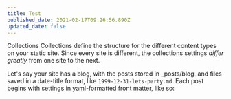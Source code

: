 ```yaml
---
title: Test
published_date: 2021-02-17T09:26:56.890Z
updated_date: false
---
```

Collections
Collections define the structure for the different content types on your static site. Since every site is different, the collections settings *differ greatly* from one site to the next.

Let's say your site has a blog, with the posts stored in _posts/blog, and files saved in a date-title format, like `1999-12-31-lets-party.md`. Each post begins with settings in yaml-formatted front matter, like so:
